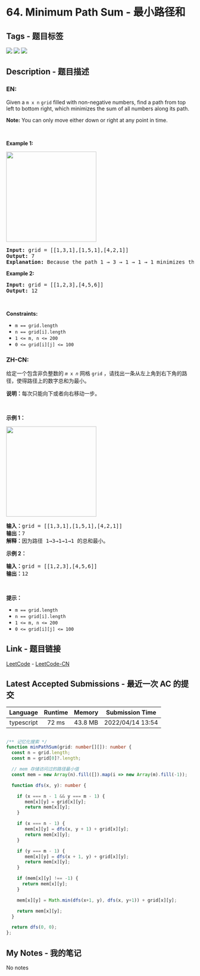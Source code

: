 
# 64. Minimum Path Sum - 最小路径和

## Tags - 题目标签

 <img src="https://img.shields.io/badge/Array-数组-blue.svg">   <img src="https://img.shields.io/badge/Dynamic Programming-动态规划-blue.svg">   <img src="https://img.shields.io/badge/Matrix-矩阵-blue.svg">  


## Description - 题目描述

### EN:
<p>Given a <code>m x n</code> <code>grid</code> filled with non-negative numbers, find a path from top left to bottom right, which minimizes the sum of all numbers along its path.</p>

<p><strong>Note:</strong> You can only move either down or right at any point in time.</p>

<p>&nbsp;</p>
<p><strong>Example 1:</strong></p>
<img alt="" src="https://assets.leetcode.com/uploads/2020/11/05/minpath.jpg" style="width: 242px; height: 242px;" />
<pre>
<strong>Input:</strong> grid = [[1,3,1],[1,5,1],[4,2,1]]
<strong>Output:</strong> 7
<strong>Explanation:</strong> Because the path 1 &rarr; 3 &rarr; 1 &rarr; 1 &rarr; 1 minimizes the sum.
</pre>

<p><strong>Example 2:</strong></p>

<pre>
<strong>Input:</strong> grid = [[1,2,3],[4,5,6]]
<strong>Output:</strong> 12
</pre>

<p>&nbsp;</p>
<p><strong>Constraints:</strong></p>

<ul>
	<li><code>m == grid.length</code></li>
	<li><code>n == grid[i].length</code></li>
	<li><code>1 &lt;= m, n &lt;= 200</code></li>
	<li><code>0 &lt;= grid[i][j] &lt;= 100</code></li>
</ul>


### ZH-CN:
<p>给定一个包含非负整数的 <code><em>m</em> x <em>n</em></code> 网格 <code>grid</code> ，请找出一条从左上角到右下角的路径，使得路径上的数字总和为最小。</p>

<p><strong>说明：</strong>每次只能向下或者向右移动一步。</p>

<p> </p>

<p><strong>示例 1：</strong></p>
<img alt="" src="https://assets.leetcode.com/uploads/2020/11/05/minpath.jpg" style="width: 242px; height: 242px;" />
<pre>
<strong>输入：</strong>grid = [[1,3,1],[1,5,1],[4,2,1]]
<strong>输出：</strong>7
<strong>解释：</strong>因为路径 1→3→1→1→1 的总和最小。
</pre>

<p><strong>示例 2：</strong></p>

<pre>
<strong>输入：</strong>grid = [[1,2,3],[4,5,6]]
<strong>输出：</strong>12
</pre>

<p> </p>

<p><strong>提示：</strong></p>

<ul>
	<li><code>m == grid.length</code></li>
	<li><code>n == grid[i].length</code></li>
	<li><code>1 <= m, n <= 200</code></li>
	<li><code>0 <= grid[i][j] <= 100</code></li>
</ul>



## Link - 题目链接

[LeetCode](https://leetcode.com/problems/minimum-path-sum/description/)  -  [LeetCode-CN](https://leetcode.cn/problems/minimum-path-sum/description/)
## Latest Accepted Submissions - 最近一次 AC 的提交


| Language | Runtime | Memory | Submission Time |
|:---:|:---:|:---:|:---:|
| typescript  | 72 ms | 43.8 MB | 2022/04/14 13:54 |

```typescript

/** 记忆化搜索 */
function minPathSum(grid: number[][]): number {
  const n = grid.length;
  const m = grid[0]?.length;

  // mem 存储访问过的路径最小值
  const mem = new Array(n).fill([]).map(i => new Array(m).fill(-1));

  function dfs(x, y): number {

    if (x === n - 1 && y === m - 1) {
       mem[x][y] = grid[x][y];
       return mem[x][y];
    }

    if (x === n - 1) {
       mem[x][y] = dfs(x, y + 1) + grid[x][y];
       return mem[x][y];
    } 

    if (y === m - 1) {
       mem[x][y] = dfs(x + 1, y) + grid[x][y];
       return mem[x][y];
    } 

    if (mem[x][y] !== -1) {
      return mem[x][y];
    }

    mem[x][y] = Math.min(dfs(x+1, y), dfs(x, y+1)) + grid[x][y];

    return mem[x][y];
  }

  return dfs(0, 0);
};

```
## My Notes - 我的笔记


No notes

